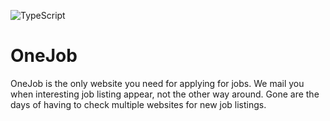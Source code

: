 ![TypeScript](https://img.shields.io/badge/typescript-%23007ACC.svg?style=for-the-badge&logo=typescript&logoColor=white)

# OneJob 
OneJob is the only website you need for applying for jobs. We mail you when interesting job listing appear, not the other way around.
Gone are the days of having to check multiple websites for new job listings.